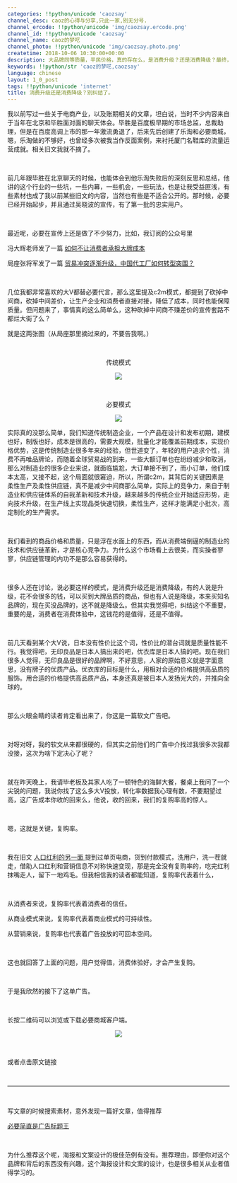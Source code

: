 ```yaml
---
categories: !!python/unicode 'caozsay'
channel_desc: caoz的心得与分享,只此一家,别无分号.
channel_ercode: !!python/unicode 'img/caozsay.ercode.png'
channel_id: !!python/unicode 'caozsay'
channel_name: caoz的梦呓
channel_photo: !!python/unicode 'img/caozsay.photo.png'
createtime: 2018-10-06 10:30:00+00:00
description: 大品牌同等质量，平民价格，真的存在么，是消费升级？还是消费降级？最终，还是让消费者的复购率说了算。
keywords: !!python/str 'caoz的梦呓,caozsay'
language: chinese
layout: 1_0_post
tags: !!python/unicode 'internet'
title: 消费升级还是消费降级？别纠结了。
---
```

<div class="rich_media_content" id="js_content">
<p>
         我以前写过一些关于电商产业，以及账期相关的文章，坦白说，当时不少内容来自于当年在北京和毕胜面对面的聊天体会。毕胜是百度极早期的市场总监，总裁助理，但是在百度高调上市的那一年激流勇退了，后来先后创建了乐淘和必要商城，嗯，乐淘做的不够好，也曾经多次被我当作反面案例，来衬托厦门名鞋库的流量运营成就。相关旧文我就不摘了。
        </p>
<p>
<br/>
</p>
<p>
         前几年跟毕胜在北京聊天的时候，也能体会到他乐淘失败后的深刻反思和总结，他讲的这个行业的一些坑，一些内幕，一些机会，一些玩法，也是让我受益匪浅，有些素材也成了我以前某些旧文的内容，当然也有些是不适合公开的。那时候，必要已经开始起步，并且通过吴晓波的宣传，有了第一批的忠实用户。
        </p>
<p>
<br/>
</p>
<p>
         最近呢，必要在宣传上还是做了不少努力，比如，我订阅的公众号里
        </p>
<p>
         冯大辉老师发了一篇
         <a href="http://mp.weixin.qq.com/s?__biz=MjM5ODIyMTE0MA==&amp;mid=2650971185&amp;idx=1&amp;sn=4835511dce9b4e2157cbdd9e92c63533&amp;chksm=bd38380a8a4fb11c27f0d43d483ec2beeba6da5a2df8a55a620391b5bede6aad29d2d57543df&amp;scene=21#wechat_redirect" target="_blank">
          如何不让消费者承担大牌成本
         </a>
</p>
<p>
         局座张将军发了一篇
         <a href="http://mp.weixin.qq.com/s?__biz=MzIxNDEzNzI4Mg==&amp;mid=2653326714&amp;idx=2&amp;sn=c988b9a4849b337aab54102e375f40a0&amp;chksm=8c7e0dd7bb0984c173f560f4fcfdf5ee85f4b8cbe29952104cd6c35ed8b1a678c777374dcfaf&amp;scene=21#wechat_redirect" target="_blank">
          贸易冲突逐渐升级，中国代工厂如何转型突围？
         </a>
</p>
<p>
<br/>
</p>
<p>
         几位我都非常喜欢的大V都替必要代言，那么这里提及c2m模式，都提到了砍掉中间商，砍掉中间差价，让生产企业和消费者直接对接，降低了成本，同时也能保障质量。但问题来了，事情真的这么简单么，这种砍掉中间商不赚差价的宣传套路不都烂大街了么？
        </p>
<p>
         就是这两张图（从局座那里摘过来的，不要告我啊。）
        </p>
<p>
<br/>
</p>
<p style="text-align: center;">
         传统模式
        </p>
<p style="text-align: center;">
<img class="" data-copyright="0" data-ratio="0.4" data-s="300,640" data-src="" data-type="png" data-w="750" src="{{ '/img/nBKX0s8fer3WSwHZz5xvr0edz27JcZJgRuqahuy24S4FC3ZtiaVVPuo3azz0YCoyhslxWnBuEeWRxAniaDK0ExWw.png' | prepend: site.img | replace: '//','/' }}" style=""/>
</p>
<p style="text-align: center;">
<br/>
</p>
<p style="text-align: center;">
         必要模式
        </p>
<p style="text-align: center;">
<img class="" data-copyright="0" data-ratio="0.4" data-s="300,640" data-src="" data-type="png" data-w="750" src="{{ '/img/nBKX0s8fer3WSwHZz5xvr0edz27JcZJgUMSkCFRtibb2JE8wxyPGxHXcxDg1JsJMDMq53FD3to3nIZFaV7H0KnQ.png' | prepend: site.img | replace: '//','/' }}" style=""/>
</p>
<p>
         实际真的没那么简单，我们知道传统制造企业，一个产品在设计和发布初期，建模也好，制版也好，成本是很高的，需要大规模，批量化才能覆盖前期成本，实现价格优势，这是传统制造业很多年来的经验，但世道变了，年轻的用户追求个性，消费不再唯品牌论，而随着全球贸易战的到来，一些大额订单也在纷纷减少和取消，那么对制造业的很多企业来说，就面临尴尬，大订单接不到了，而小订单，他们成本太高，又接不起，这个局面就很窘迫，所以，所谓c2m，其背后的关键因素是柔性生产及柔性供应链，真不是减少中间商那么简单，实际上的竞争力，来自于制造业和供应链体系的自我革新和技术升级，越来越多的传统企业开始适应形势，走向技术升级，在生产线上实现品类快速切换，柔性生产，这样才能满足小批次，高定制化的生产需求。
        </p>
<p>
<br/>
</p>
<p>
         我们看到的商品价格和质量，只是浮在水面上的东西，而从消费端倒逼的制造业的技术和供应链革新，才是核心竞争力。为什么这个市场看上去很美，而实操者寥寥，供应链管理的内功不是那么容易获得的。
        </p>
<p>
<br/>
</p>
<p>
         很多人还在讨论，说必要这样的模式，是消费升级还是消费降级，有的人说是升级，花不会很多的钱，可以买到大牌品质的商品，但也有人说是降级，本来买知名品牌的，现在买没品牌的，这不就是降级么。但其实我觉得吧，纠结这个不重要，重要的是，消费者在消费体验中，这钱花的是值得，还是不值得。
        </p>
<p>
<br/>
</p>
<p>
         前几天看到某个大V说，日本没有性价比这个词，性价比的潜台词就是质量性能不行。我觉得吧，无印良品是日本人搞出来的吧，优衣库是日本人搞的吧。现在我们很多人觉得，无印良品是很好的品牌啊，不好意思，人家的原始意义就是字面意思，没有牌子的优质产品。优衣库的目标是什么，用相对合适的价格提供高品质的服饰。用合适的价格提供高品质产品，本身还真是被日本人发扬光大的，并推向全球的。
        </p>
<p>
<br/>
</p>
<p>
         那么火眼金睛的读者肯定看出来了，你这是一篇软文广告吧。
        </p>
<p>
<br/>
</p>
<p>
         对呀对呀，我的软文从来都很硬的，但其实之前他们的广告中介找过我很多次我都没接，这次为啥下定决心了呢？
        </p>
<p>
<br/>
</p>
<p>
         就在昨天晚上，我请毕老板及其家人吃了一顿特色的海鲜大餐，餐桌上我问了一个尖锐的问题，我说你找了这么多大V投放，转化率数据我心理有数，不要期望过高，这广告成本你收的回来么，他说，收的回来，我们的复购率高的惊人。
        </p>
<p>
<br/>
</p>
<p>
         嗯，这就是关键，复购率。
        </p>
<p>
<br/>
</p>
<p>
         我在旧文
         <a href="http://mp.weixin.qq.com/s?__biz=MzI0MjA1Mjg2Ng==&amp;mid=2649867778&amp;idx=1&amp;sn=4e7973e6e5a961d357ce098af98fde25&amp;chksm=f1075c6fc670d579ec5eb9e8b7d72eae7a9339d4f720f2ed56ef2ac86e24593981c2987ff071&amp;scene=21#wechat_redirect" target="_blank">
          人口红利的另一面
         </a>
         提到过单页电商，货到付款模式，洗用户，洗一茬就走，借助人口红利和营销信息不对称快速变现，那是完全没有复购率的，吃完红利抹嘴走人，留下一地鸡毛。但我相信我的读者都能知道，复购率代表着什么，
        </p>
<p>
<br/>
</p>
<p>
         从消费者来说，复购率代表着消费者的信任。
        </p>
<p>
         从商业模式来说，复购率代表着商业模式的可持续性。
        </p>
<p>
         从营销来说，复购率也代表着广告投放的可回本空间。
        </p>
<p>
<br/>
</p>
<p>
         这也就回答了上面的问题，用户觉得值，消费体验好，才会产生复购。
        </p>
<p>
<br/>
</p>
<p>
         于是我欣然的接下了这单广告。
        </p>
<p>
<br/>
</p>
<p>
         长按二维码可以浏览或下载必要商城客户端。
        </p>
<p style="text-align: center;">
<img class="" data-copyright="0" data-ratio="1.0239234449760766" data-s="300,640" data-src="" data-type="png" data-w="418" src="{{ '/img/nBKX0s8fer3WSwHZz5xvr0edz27JcZJgZnapglB0cv48GzGVUebec8mqz9CZgtZM9sgj7plKM8OEBkiatEhlvpw.png' | prepend: site.img | replace: '//','/' }}" style=""/>
</p>
<p>
<br/>
</p>
<p>
         或者点击原文链接
        </p>
<p>
<br/>
</p>
<hr/>
<p>
<br/>
</p>
<p>
         写文章的时候搜索素材，意外发现一篇好文章，值得推荐
        </p>
<p>
<a href="http://mp.weixin.qq.com/s?__biz=MzA5MDg5MTYyNw==&amp;mid=2651836884&amp;idx=1&amp;sn=0349ef1236ca96c1b17dbdda9008089c&amp;chksm=8bffc5d0bc884cc670be36324867e2efac16130f585afdb8f8864cb1e466a7896aa2c6138da3&amp;scene=21#wechat_redirect" target="_blank">
          必要简直是广告标题王
         </a>
<br/>
</p>
<p>
<br/>
</p>
<p>
         为什么推荐这个呢，海报和文案设计的极佳范例有没有。推荐理由，即便你对这个品牌和背后的东西没有兴趣，这个海报设计和文案的设计，也是很多相关从业者值得学习的。
        </p>
</div>